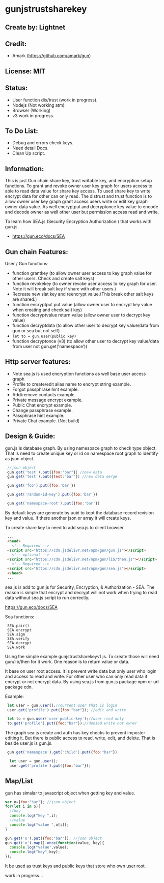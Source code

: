 # gunjstrustsharekey

## Create by: Lightnet

## Credit:
 * Amark (https://github.com/amark/gun)

## License: MIT

## Status:
 * User function dis/trust (work in progress).
 * Nodejs (Not working atm)
 * Browser (Working)
 * v3 work in progress.

## To Do List:
 * Debug and errors check keys.
 * Need detail Docs.
 * Clean Up script.

## Information:
 This is just Gun chain share key, trust writable key, and encryption setup functions. To grant and revoke owner user key graph for users access to able to read data value for share key access. To used share key to write encrypt data for other can only read. The distrust and trust function is to allow owner user key graph grant access users write or edit key graph owner data value. As well encryptput and decryptonce key value to encode and decode owner as well other user but permission access read and write.
 
 To learn how SEA.js 
 (Security Encryption Authorization ) that works with gun.js.

 * https://gun.eco/docs/SEA

## Gun chain Features: 

User / Gun functions:
 - function grantkey (to allow owner user access to key graph value for other users. Check and create salt keys)
 - function revokekey (to owner revoke user access to key graph for user. Note it will break salt key if share with other users.)
  - Recreate new slat key and reencrypt value.(This break other salt keys are shared.)
 - function encryptput put value (allow owner user to encrypt key value when creating and check salt key)
 - function decryptvalue return value (allow owner user to decrypt key value)
 - function decryptdata (to allow other user to decrypt key value/data from gun or sea but not self)
  - `let to = gun.user(public key)`
 - function decryptonce (v3) (to allow other user to decrypt key value/data from user not gun.get('namespace'))


## Http server features:
 * Note sea.js is used encryption functions as well base user access graph.
 * Profile to create/edit alias name to encrypt string example.
 * Forgot passphrase hint example.
 * Add/remove contacts example.
 * Private message encrypt example.
 * Public Chat encrypt example.
 * Change passphrase example.
 * Passphrase hint example.
 * Private Chat example. (Not build)

## Design & Guide:
 gun.js is database graph. By using namespace graph to check type object. That is need to create unique key or id on namespace root graph to identify as json object.

 ```javascript
  //json object
  gun.get('test').put({foo:"bar"}) //new data
  gun.get('test').put({test:"bar"}) //new data merge 

  gun.get('foo').put({foo:'bar'})

  gun.get('random-id-key').put({foo:'bar'})

  gun.get('namespace-root').put({foo:'bar'})

 ```
 By default keys are generate by uuid to kept the database record revision key and value. If there another json or array it will create keys.
 
 To create share key to need to add sea.js to client browser.

 ```html
  ...
  <head>
    <!-- Required -->
  <script src="https://cdn.jsdelivr.net/npm/gun/gun.js"></script>
    <!-- optional -->
  <script src="https://cdn.jsdelivr.net/npm/gun/lib/then.js"></script>
    <!-- Required -->
  <script src="https://cdn.jsdelivr.net/npm/gun/sea.js"></script>
  </head>
  ...
 ```
  sea.js is add to gun.js for Security, Encryption, & Authorization - SEA. The reason is simple that encrypt and decrypt will not work when trying to read data without sea.js script to run correctly.

 https://gun.eco/docs/SEA

 Sea functions:
 ```
  SEA.pair()
  SEA.encrypt
  SEA.sign
  SEA.verify
  SEA.decrypt
  SEA.work
 ``` 

 Using the simple example gunjstrustsharekeyv1.js. To create those will need gun/lib/then for it work. One reason is to return value or data.

 It base on user root access. It is prevent write data but only user who login and access to read and write. For other user who can only read data if encrypt or not encrypt data. By using sea.js from gun.js package npm or url package cdn.

 Example:

 ```javascript
  let user = gun.user();//current user that is login
  user.get('profile').put({foo:"bar"}); //edit and write
 ```

 ```javascript
  let to = gun.user('user-public-key');//user read only
  to.get('profile').put({foo:"bar"});//denied write not owner
 ```
 The graph sea.js create and auth has key checks to prevent imposter editing it. But there is public access to read, write, edit, and delete. That is beside user.js is gun.js.

```javascript
 gun.get('namespace').get('child').put({foo:"bar"})
```

```javascript
  let user = gun.user();
  user.get('profile').put({foo:"bar"});
 ```

## Map/List
 gun has simalar to javascript object when getting key and value.

```javascript
var o={foo:"bar"}; //json object
for(let i in o){
  //key
  console.log("key ",i);
  //value
  console.log("value ",o[i]);
}
```

```javascript
gun.get('o').put({foo:"bar"}); //json object
gun.get('o').map().once(function(value, key){
  console.log("value",value);
  console.log("key",key);
});
```

It be used as trust keys and public keys that store who own user root.

work in progress...